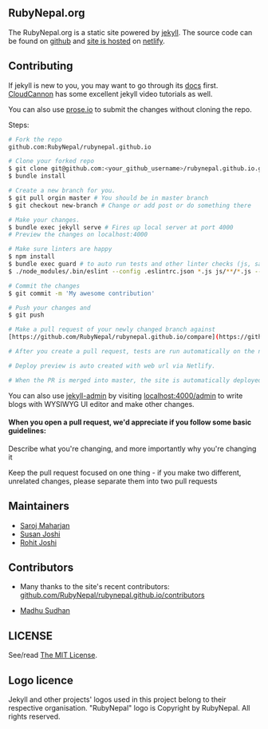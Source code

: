 ## RubyNepal.org

The RubyNepal.org is a static site powered by [jekyll](https://jekyllrb.com/). The source code can be found on [github](https://github.com/RubyNepal/rubynepal.github.io/) and [site is hosted](https://rubynepal.org) on [netlify](https://app.netlify.com/sites/rubynepal).

## Contributing

If jekyll is new to you, you may want to go through its [docs](https://jekyllrb.com/docs/home/) first.
[CloudCannon](https://learn.cloudcannon.com/jekyll/why-use-a-static-site-generator/) has some excellent jekyll video tutorials as well.

You can also use [prose.io](http://prose.io) to submit the changes without cloning the repo.

Steps:

``` bash
# Fork the repo
github.com:RubyNepal/rubynepal.github.io

# Clone your forked repo
$ git clone git@github.com:<your_github_username>/rubynepal.github.io.git
$ bundle install

# Create a new branch for you.
$ git pull orgin master # You should be in master branch
$ git checkout new-branch # Change or add post or do something there

# Make your changes.
$ bundle exec jekyll serve # Fires up local server at port 4000
# Preview the changes on localhost:4000

# Make sure linters are happy
$ npm install
$ bundle exec guard # to auto run tests and other linter checks (js, sass, html)
$ ./node_modules/.bin/eslint --config .eslintrc.json *.js js/**/*.js --fix

# Commit the changes
$ git commit -m 'My awesome contribution'

# Push your changes and
$ git push

# Make a pull request of your newly changed branch against
[https://github.com/RubyNepal/rubynepal.github.io/compare](https://github.com/RubyNepal/rubynepal.github.io/compare)

# After you create a pull request, tests are run automatically on the newly created PR using Hound and TravisCI for style and lint checks.

# Deploy preview is auto created with web url via Netlify.

# When the PR is merged into master, the site is automatically deployed with the help of netlify continuous deployment.
```

You can also use [jekyll-admin](https://github.com/jekyll/jekyll-admin/) by visiting [localhost:4000/admin](localhost:4000/admin) to write blogs with WYSIWYG UI editor and make other changes.

#### When you open a pull request, we'd appreciate if you follow some basic guidelines:

Describe what you're changing, and more importantly why you're changing it

Keep the pull request focused on one thing - if you make two different, unrelated changes, please separate them into two pull requests

## Maintainers

* [Saroj Maharjan](https://twitter.com/zoraslapen)
* [Susan Joshi](https://twitter.com/josisusan)
* [Rohit Joshi](https://twitter.com/roxxypoxxy)

## Contributors

* Many thanks to the site's recent contributors: [github.com/RubyNepal/rubynepal.github.io/contributors](https://github.com/RubyNepal/rubynepal.github.io/graphs/contributors)

* [Madhu Sudhan](https://twitter.com/sudhansubedi)

## LICENSE

See/read [The MIT License](/LICENSE).

## Logo licence

Jekyll and other projects' logos used in this project belong to their respective organisation.
"RubyNepal" logo is Copyright by RubyNepal. All rights reserved.
